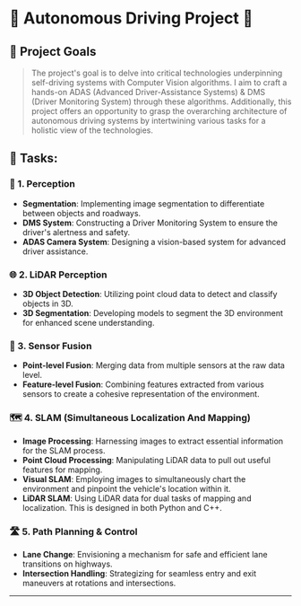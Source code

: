 # 🚗 Autonomous Driving Project 🚗

## 🎯 **Project Goals**
> The project's goal is to delve into critical technologies underpinning self-driving systems with Computer Vision algorithms. I aim to craft a hands-on ADAS (Advanced Driver-Assistance Systems) & DMS (Driver Monitoring System) through these algorithms. Additionally, this project offers an opportunity to grasp the overarching architecture of autonomous driving systems by intertwining various tasks for a holistic view of the technologies.


## 📌 Tasks:

### 📸 1. Perception
- **Segmentation**: Implementing image segmentation to differentiate between objects and roadways.
- **DMS System**: Constructing a Driver Monitoring System to ensure the driver's alertness and safety.
- **ADAS Camera System**: Designing a vision-based system for advanced driver assistance.

### 🌐 2. LiDAR Perception
- **3D Object Detection**: Utilizing point cloud data to detect and classify objects in 3D.
- **3D Segmentation**: Developing models to segment the 3D environment for enhanced scene understanding.

### 🤝 3. Sensor Fusion
- **Point-level Fusion**: Merging data from multiple sensors at the raw data level.
- **Feature-level Fusion**: Combining features extracted from various sensors to create a cohesive representation of the environment.

### 🗺️ 4. SLAM (Simultaneous Localization And Mapping)
- **Image Processing**: Harnessing images to extract essential information for the SLAM process.
- **Point Cloud Processing**: Manipulating LiDAR data to pull out useful features for mapping.
- **Visual SLAM**: Employing images to simultaneously chart the environment and pinpoint the vehicle's location within it.
- **LiDAR SLAM**: Using LiDAR data for dual tasks of mapping and localization. This is designed in both Python and C++.

### 🛣️ 5. Path Planning & Control
- **Lane Change**: Envisioning a mechanism for safe and efficient lane transitions on highways.
- **Intersection Handling**: Strategizing for seamless entry and exit maneuvers at rotations and intersections.

---
